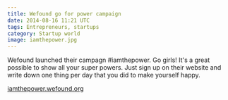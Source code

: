 ```yaml
---
title: Wefound go for power campaign
date: 2014-08-16 11:21 UTC
tags: Entrepreneurs, startups
category: Startup world
image: iamthepower.jpg
---
```


Wefound launched their campagn #iamthepower. Go girls! It's a great possible to show all your super powers. Just sign up on their website and write down one thing per day that you did to make yourself happy.

[iamthepower.wefound.org](http://iamthepower.wefound.org)
